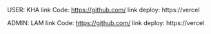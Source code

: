 USER: KHA
link Code: https://github.com/
link deploy: https://vercel


ADMIN: LAM
link Code: https://github.com/
link deploy: https://vercel